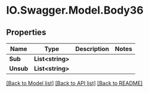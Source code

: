 # IO.Swagger.Model.Body36
## Properties

Name | Type | Description | Notes
------------ | ------------- | ------------- | -------------
**Sub** | **List&lt;string&gt;** |  | 
**Unsub** | **List&lt;string&gt;** |  | 

[[Back to Model list]](../README.md#documentation-for-models) [[Back to API list]](../README.md#documentation-for-api-endpoints) [[Back to README]](../README.md)

